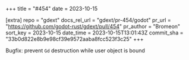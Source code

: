 +++
title = "#454"
date = 2023-10-15

[extra]
repo = "gdext"
docs_rel_url = "gdext/pr-454/godot"
pr_url = "https://github.com/godot-rust/gdext/pull/454"
pr_author = "Bromeon"
sort_key = 2023-10-15
date_time = 2023-10-15T13:01:43Z
commit_sha = "33b0d822e8b9e98cf39e9572aaba8fcc523f3c25"
+++

Bugfix: prevent `Gd` destruction while user object is bound
